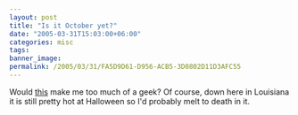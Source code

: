 ```yaml
---
layout: post
title: "Is it October yet?"
date: "2005-03-31T15:03:00+06:00"
categories: misc 
tags: 
banner_image: 
permalink: /2005/03/31/FA5D9D61-D956-ACB5-3D0802D11D3AFC55
---
```


Would <a href="http://shop.starwars.com/catalog/product.xml?product_id=1990;category_id=332;pcid1=;pcid2=">this</a> make me too much of a geek? Of course, down here in Louisiana it is still pretty hot at Halloween so I'd probably melt to death in it.